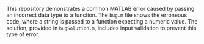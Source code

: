 This repository demonstrates a common MATLAB error caused by passing an incorrect data type to a function. The `bug.m` file shows the erroneous code, where a string is passed to a function expecting a numeric value. The solution, provided in `bugSolution.m`, includes input validation to prevent this type of error.